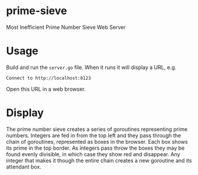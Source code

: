 # prime-sieve

Most Inefficient Prime Number Sieve Web Server

# Usage

Build and run the `server.go` file.
When it runs it will display a URL, e.g.

    Connect to http://localhost:8123

Open this URL in a web browser.

# Display

The prime number sieve creates a series of goroutines representing prime numbers.
Integers are fed in from the top left and they pass through the chain of goroutines,
represented as boxes in the browser.
Each box shows its prime in the top border.
As integers pass throw the boxes they may be found evenly divisible,
in which case they show red and disappear.
Any integer that makes it though the entire chain creates a new
goroutine and its attendant box.
